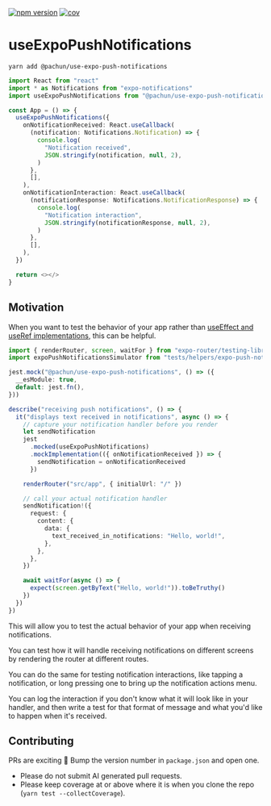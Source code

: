 [![npm version](https://img.shields.io/npm/v/@pachun/use-expo-push-notifications.svg)](https://www.npmjs.com/package/@pachun/use-expo-push-notifications)
[![cov](https://pachun.github.io/use-expo-push-notifications/badges/coverage.svg)](https://github.com/pachun/use-expo-push-notifications/actions)

# useExpoPushNotifications

```
yarn add @pachun/use-expo-push-notifications
```

```ts
import React from "react"
import * as Notifications from "expo-notifications"
import useExpoPushNotifications from "@pachun/use-expo-push-notifications"

const App = () => {
  useExpoPushNotifications({
    onNotificationReceived: React.useCallback(
      (notification: Notifications.Notification) => {
        console.log(
          "Notification received",
          JSON.stringify(notification, null, 2),
        )
      },
      [],
    ),
    onNotificationInteraction: React.useCallback(
      (notificationResponse: Notifications.NotificationResponse) => {
        console.log(
          "Notification interaction",
          JSON.stringify(notificationResponse, null, 2),
        )
      },
      [],
    ),
  })

  return <></>
}
```

## Motivation

When you want to test the behavior of your app rather than [useEffect and useRef implementations](https://github.com/pachun/use-expo-push-notifications/blob/main/src/index.ts), this can be helpful.

```typescript
import { renderRouter, screen, waitFor } from "expo-router/testing-library"
import expoPushNotificationsSimulator from "tests/helpers/expo-push-notifications-simulator"

jest.mock("@pachun/use-expo-push-notifications", () => ({
  __esModule: true,
  default: jest.fn(),
}))

describe("receiving push notifications", () => {
  it("displays text received in notifications", async () => {
    // capture your notification handler before you render
    let sendNotification
    jest
      .mocked(useExpoPushNotifications)
      .mockImplementation(({ onNotificationReceived }) => {
        sendNotification = onNotificationReceived
      })

    renderRouter("src/app", { initialUrl: "/" })

    // call your actual notification handler
    sendNotification!({
      request: {
        content: {
          data: {
            text_received_in_notifications: "Hello, world!",
          },
        },
      },
    })

    await waitFor(async () => {
      expect(screen.getByText("Hello, world!")).toBeTruthy()
    })
  })
})
```

This will allow you to test the actual behavior of your app when receiving notifications.

You can test how it will handle receiving notifications on different screens by rendering the router at different routes.

You can do the same for testing notification interactions, like tapping a notification, or long pressing one to bring up the notification actions menu.

You can log the interaction if you don't know what it will look like in your handler, and then write a test for that format of message and what you'd like to happen when it's received.

## Contributing

PRs are exciting 🤟 Bump the version number in `package.json` and open one.

- Please do not submit AI generated pull requests.
- Please keep coverage at or above where it is when you clone the repo (`yarn test --collectCoverage`).
